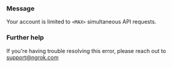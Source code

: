 
### Message
Your account is limited to <code>&lt;MAX&gt;</code> simultaneous API requests.

### Further help
If you're having trouble resolving this error, please reach out to [support@ngrok.com](mailto:support@ngrok.com?subject=Help%20with%20ERR_NGROK_225)

